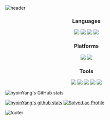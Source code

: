 ![header](https://capsule-render.vercel.app/api?type=waving&color=gradient&text=Welcome%20to%20hyoin's%20GitHub%20&animation=twinkling&fontSize=35&fontAlignY=40&fontAlign=70&height=250)

<h3 align="center"> Languages </h3>
<p align="center">
   <image src = "https://img.shields.io/badge/JAVA-FE2E64?style=flat-square5&logoColor=white"/> 
      <image src = "https://img.shields.io/badge/C++-00599C?style=flat-square&logo=cplusplus&logoColor=white"/> 
            <image src = "https://img.shields.io/badge/C-A8B9CC?style=flat-square&logo=c&logoColor=white"/> 
               <image src = "https://img.shields.io/badge/Csharp-512BD4?style=flat-square&logo=csharp&logoColor=white"/> 
</p>

<h3 align="center"> Platforms </h3>
<p align="center">
<image src = "https://img.shields.io/badge/unity-000000?style=flat-square&logo=unity&logoColor=white"/> 
   <image src = "https://img.shields.io/badge/springboot-ECF8E0?style=flat-square&logo=springboot&logoColor=green"/>
</p>

<h3 align="center"> Tools </h3>
<p align = "center">
   <image src = "https://img.shields.io/badge/Git-F05032?style=flat-square&logo=Git&logoColor=white"/>
      <image src = "https://img.shields.io/badge/GitHub-181717?style=flat-square&logo=GitHub&logoColor=white"/>
         <image src = "https://img.shields.io/badge/Notion-000000?style=flat-square&logo=Notion&logoColor=white"/>
            <image src = "https://img.shields.io/badge/IntelliJ_IDEA-000000?style=flat-square&logo=IntelliJ%20IDEA&logoColor=white"/>
               <image src = "https://img.shields.io/badge/Visual%20Studio-5C2D91.svg?&style=flat-square&logo=visualstudio&logoColor=white"/>
</p>


![hyoinYang's GitHub stats](https://github-readme-stats.vercel.app/api?username=hyoinYang&show_icons=true&theme=radical)


[![hyoinYang's github stats](https://github-readme-stats.vercel.app/api/top-langs/?username=hyoinYang&show_icons=true&hide_border=true&title_color=004386&icon_color=004386&layout=compact)](https://github.com/hyoinYang) 
[![Solved.ac Profile](http://mazassumnida.wtf/api/v2/generate_badge?boj=hyoin0219)](https://solved.ac/hyoin0219/)

   
   ![footer](https://capsule-render.vercel.app/api?section=footer&type=waving&color=gradient&animation=twinkling)
